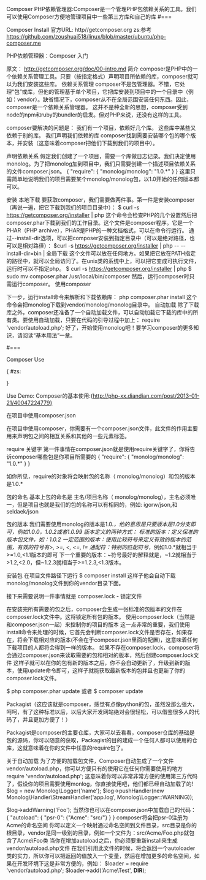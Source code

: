 Composer PHP依赖管理器:Composer是一个管理PHP包依赖关系的工具。我们可以使用Composer方便地管理项目中一些第三方库和自己的库
#===

Composer Install
官方URL:
http//getcomposer.org
zs:参考 https://github.com/zoushuai518/linux/blob/master/ubuntu/php-composer.me

PHP依赖管理器：Composer 入门

原文： http://getcomposer.org/doc/00-intro.md
简介
composer是PHP中的一个依赖关系管理工具。只要（按指定格式）声明项目所依赖的库，composer就可以为我们安装这些库。
依赖关系管理
composer不是包管理器。不错，它处理“包”或库，但他的管理基于单个项目，它把库安装到项目中的一个目录中（例如：vendor）。缺省情况下，composer从不在全局范围安装任何东西。因此，composer是一个依赖关系管理器。
这并不是种全新的思想，composer受到node的npm和ruby的bundler的启发。但对PHP来说，还没有这样的工具。

composer要解决的问题是：
	我们有一个项目，依赖好几个库。
	这些库中某些又依赖于别的库。
	我们声明我们依赖的库
	composer找到需要安装哪个包的哪个版本，并安装（这意味着composer把他们下载到我们的项目中）。

声明依赖关系
假定我们创建了一个项目，需要一个库做日志记录。我们决定使用monolog。为了把monolog加到项目中，我们只需要创建一个描述项目依赖关系的文件composer.json。
{
    "require": {
        "monolog/monolog": "1.0.*"
   }
}
这里只需简单地说明我们的项目需要某个monolog/monolog包，以1.0开始的任何版本都可以。

安装
本地下载
要获取composer，我们需要做两件事。第一件是安装composer（再说一遍，把它下载到我们的项目目录中）：
$ curl -s https://getcomposer.org/installer | php
这个命令会检查PHP的几个设置然后把composer.phar下载到我们的工作目录。这个文件是composer程序。它是一个PHAR（PHP archive），PHAR是PHP的一种文档格式，可以在命令行运行。
通过--install-dir选项，可以把composer安装到指定目录中（可以是绝对路径，也可以是相对路径）：
$curl -s https://getcomposer.org/installer | php -- --install-dir=bin
|
全局下载
这个文件可以放在任何地方。如果把它放在PATH指定的路径中，就可以全局访问了。在unix类的系统中上，可以把它变成可执行文件，运行时可以不指定php。
$ curl -s https://getcomposer.org/installer | php
$ sudo mv composer.phar /usr/local/bin/composer
然后，运行composer时只需运行composer。
使用composer


下一步，运行install命令来解析和下载依赖库：
php composer.phar install
这个命令会把monolog下载到vendor/monolog/monolog目录中。
自动加载
除了下载库之外，composer还准备了一个自动加载文件，可以自动加载它下载的库中的所有类。要使用自动加载，只要在代码的引导过程中加上：
require 'vendor/autoload.php';
好了，开始使用monolog吧！要学习composer的更多知识，请阅读“基本用法”一章。

#===

Composer Use

{
#zs:


}

Use Demo:
Composer的基本使用:{http://php-xx.diandian.com/post/2013-01-21/40047224779}

在项目中使用composer.json

在项目中使用composer，你需要有一个composer.json文件，此文件的作用主要用来声明包之间的相互关系和其他的一些元素标签。

require 关键字
第一件事情在composer.json就是使用require关键字了，你将告诉composer哪些包是你项目所需要的
{
    "require": {
        "monolog/monolog": "1.0.*"
    }
}

如你所见，require的对象将会映射包的名称（ monolog/monolog）和包的版本是1.0.*

包的命名
基本上包的命名是 主名/项目名称（ monolog/monolog），主名必须唯一，但是项目也就是我们的包的名称可以有相同的，例如: igorw/json,和seldaek/json

包的版本
我们需要使用monolog的版本是1.0.*，他的意思是只要版本是1.0分支即可，例如1.0.0，1.0.2或者1.0.99
版本定义的两种方式：
标准的版本：定义保准的版本包文件，如：1.0.2
一定范围的版本：使用比较符号来定义有效的版本的范围，有效的符号有>, >=, <, <=, !=
通配符：特别的匹配符号*，例如1.0.*就相当于>=1.0,<1.1版本的即可
下一个重要的版本：~符号最好的解释就是，~1.2就相当于>1.2,<2.0，但~1.2.3就相当于>=1.2.3,<1.3版本。   

安装包
在项目文件路径下运行
$ composer install
这样子他会自动下载monolog/monolog文件到你的vendor目录下面。
 
接下来需要说明一件事情就是
composer.lock - 锁定文件

在安装完所有需要的包之后，composer会生成一张标准的包版本的文件在composer.lock文件中。这将锁定所有包的版本。
使用composer.lock（当然是和composer.json一起）来控制你的项目的版本
这一点非常的重要，我们使用install命令来处理的时候，它首先会判断composer.lock文件是否存在，如果存在，将会下载相对应的版本(不会在于composer.json里面的配置)，这意味着任何下载项目的人都将会得到一样的版本。
如果不存在composer.lock，composer将会通过composer.json来读取需要的包和相对的版本，然后创建composer.lock文件
这样子就可以在你的包有新的版本之后，你不会自动更新了，升级到新的版本，使用update命令即可，这样子就能获取最新版本的包并且也更新了你的composer.lock文件。

$ php composer.phar update
或者
$ composer update

Packagist（这应该就是composer，感觉有点像python的包，虽然没那么强大，呵呵，有了这种标准以后，以后大家开发网站绝对会很轻松，可以借鉴很多人的代码了，并且更加方便了！）

Packagist是composer的主要仓库，大家可以去看看，composer仓库的基础是包的源码，你可以随意的获取，Packagist的目的建成一个任何人都可以使用的仓库，这就意味着在你的文件中任意的require包了。

关于自动加载
为了方便的加载包文件，Composer自动生成了一个文件 vendor/autoload.php，你可以方便只有的使用它在任何你需要使用的地方
require 'vendor/autoload.php';
这意味着你可以非常非常方便的使用第三方代码了，假设你的项目需要使用monlog，你直接使用吧，他们都已经自动加载了的!
$log = new Monolog\Logger('name');
$log->pushHandler(new Monolog\Handler\StreamHandler('app.log', Monolog\Logger::WARNING));
                                 
$log->addWarning('Foo');
当然你也可以在composer.json中加载自己的代码：
{
    "autoload": {
        "psr-0": {"Acme": "src/"}
    }
}
composer将会把psr-0注册为Acme的命名空间
你可以定义一个映射通过命名空间到文件目录，src目录是你的根目录，vendor是同一级别的目录，例如一个文件为：src/Acme/Foo.php就包含了Acme\Foo类
当你在增加autoload之后，你必须要重新install来生成vendor/autoload.php文件
在我们引用此文件的时候，将会返回一个autoloader类的实力，所以你可以把返回的值放入一个变量，然后在增加更多的命名空间，如果在开发环境下这是非常方便的，例如：
$loader = require 'vendor/autoload.php';
$loader->add('Acme\Test', __DIR__);

